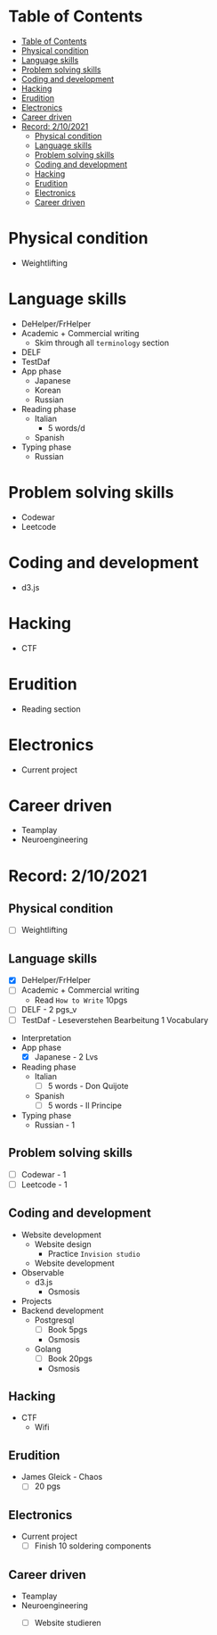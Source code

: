# Table of Contents
- [Table of Contents](#table-of-contents)
- [Physical condition](#physical-condition)
- [Language skills](#language-skills)
- [Problem solving skills](#problem-solving-skills)
- [Coding and development](#coding-and-development)
- [Hacking](#hacking)
- [Erudition](#erudition)
- [Electronics](#electronics)
- [Career driven](#career-driven)
- [Record: 2/10/2021](#record-2102021)
  - [Physical condition](#physical-condition-1)
  - [Language skills](#language-skills-1)
  - [Problem solving skills](#problem-solving-skills-1)
  - [Coding and development](#coding-and-development-1)
  - [Hacking](#hacking-1)
  - [Erudition](#erudition-1)
  - [Electronics](#electronics-1)
  - [Career driven](#career-driven-1)


# Physical condition
- Weightlifting

# Language skills
- DeHelper/FrHelper
- Academic + Commercial writing
  - Skim through all `terminology` section
- DELF
- TestDaf
- App phase
  - Japanese
  - Korean
  - Russian
- Reading phase
  - Italian
    - 5 words/d
  - Spanish
- Typing phase
  - Russian


# Problem solving skills
- Codewar
- Leetcode

# Coding and development
- d3.js

# Hacking
- CTF

# Erudition
- Reading section

# Electronics
- Current project

# Career driven
- Teamplay
- Neuroengineering

# Record: 2/10/2021
## Physical condition
- [ ] Weightlifting

## Language skills
- [x] DeHelper/FrHelper
- [ ] Academic + Commercial writing
  - Read `How to Write` 10pgs
- [ ] DELF - 2 pgs_v
- [ ] TestDaf - Leseverstehen Bearbeitung 1 Vocabulary
- Interpretation
- App phase
  - [x] Japanese - 2 Lvs
- Reading phase
  - Italian
    - [ ] 5 words - Don Quijote
  - Spanish
    - [ ] 5 words - Il Principe
- Typing phase
  - Russian - 1


## Problem solving skills
- [ ] Codewar - 1
- [ ] Leetcode - 1

## Coding and development
- Website development
  - Website design
    - Practice `Invision studio`
  - Website development
- Observable
  - d3.js
    - Osmosis
- Projects
- Backend development
  - Postgresql
    - [ ] Book 5pgs
    - Osmosis
  - Golang
    - [ ] Book 20pgs
    - Osmosis
## Hacking
- CTF
  - Wifi

## Erudition
- James Gleick - Chaos
  - [ ] 20 pgs
## Electronics
- Current project
  - [ ] Finish 10 soldering components
## Career driven
- Teamplay
- Neuroengineering
  - [ ] Website studieren

